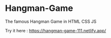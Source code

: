 # Hangman-Game

The famous Hangman Game in HTML CSS JS

Try it here : https://hangman-game-111.netlify.app/
